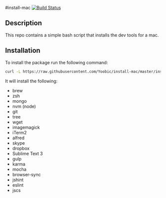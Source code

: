#install-mac
[![Build Status](https://travis-ci.org/Yoobic/install-mac.svg?branch=master)](https://travis-ci.org/Yoobic/install-mac)

## Description
This repo contains a simple bash script that installs the dev tools for a mac.

## Installation
To install the package run the following command:
```bash
curl -L https://raw.githubusercontent.com/Yoobic/install-mac/master/install.sh | bash
```


It will install the following:
* brew
* zsh
* mongo
* nvm (node)
* git
* tree
* wget
* imagemagick
* iTerm2
* alfred
* skype
* dropbox
* Sublime Text 3
* gulp
* karma
* mocha
* browser-sync
* jshint
* eslint
* jscs

